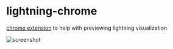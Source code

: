 lightning-chrome
================

[chrome extension](https://chrome.google.com/webstore/detail/lightning-viz/kklbelhbccnfmpcgijaicfpeflhhagdj) to help with previewing lightning visualization


![screenshot](http://i.imgur.com/IigAMP7.png)
